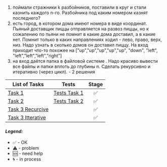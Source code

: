 1. поймали стражники k разбойников, поставили в круг и стали казнить каждого n-го. Разбойника под каким номером казнят последнего?
2. есть город, в котором дома имеют номера в виде координат. Пьяный доставщик пиццы отправляется на развоз пиццы, но к сожалению по пьяни не помнит в какие дома доставил, а в какие нет. Помнит только в каких направлениях ходил - лево, право, верх, низ. Надо узнать в сколько домов он доставил пиццу. На вход приходит что-то похожее на
   ["up","up","up","up","up", "down", "left", "left","left","left","right"]
3. на вход даётся папка в файловой системе . Надо красиво вывести все файлы и папки вплоть до глубины n. Сделать рекурсивно и итеративно (через цикл). - 2 решения

| List of Tasks                                                                                                                                                                       |                                                            Tests                                                             | Stage |
| ----------------------------------------------------------------------------------------------------------------------------------------------------------------------------------- | :--------------------------------------------------------------------------------------------------------------------------: | :---: |
| [Task 1](https://github.com/ripdotnet/GlobantAlgo/blob/main/src/GlobantAlgo/19.07/RemoveEachKthElement/KillPrisoners.cs)                                                            |                                                       [Tests Task 1]()                                                       |  ✅   |
| [Task 2]()                                                                                                                                                                          | [Tests Task 2](https://github.com/ripdotnet/GlobantAlgo/blob/main/src/GlobantAlgo/26.07/ProjectWithTests/ReverseDataTest.cs) |  ✅   |
| [Task 3 Recurcive ](https://github.com/ripdotnet/GlobantAlgo/blob/b1b84a40c0e582fa5a43e1ab605ad9a6c9b77f77/src/GlobantAlgo/19.07/FolderPathWithNDeep/FolderPath/FolderNode.cs#L12)  |                                                                                                                              |  ✅   |
| [Task 3 Itterative ](https://github.com/ripdotnet/GlobantAlgo/blob/b1b84a40c0e582fa5a43e1ab605ad9a6c9b77f77/src/GlobantAlgo/19.07/FolderPathWithNDeep/FolderPath/FolderNode.cs#L32) |                                                                                                                              |  ✅   |

#### <i>Legend:</i>

<ul>
<li>✅ - ОК
<li>⚠️ - problem
<li>🆘 - need help
<li>🌀 - in process
</ul>
